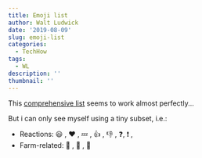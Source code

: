 ```yaml
---
title: Emoji list
author: Walt Ludwick
date: '2019-08-09'
slug: emoji-list
categories:
  - TechHow
tags:
  - WL
description: ''
thumbnail: ''
---
```

This [comprehensive list](https://gist.github.com/rxaviers/7360908#file-gistfile1-md) seems to work almost perfectly...

But i can only see myself using a tiny subset, i.e.:

- Reactions:  :smiley: , :heart: , :zzz: , :thumbsup: , :thumbsdown: , :question:, :exclamation: ,
- Farm-related:  :chicken: , :sheep: , :donkey:
